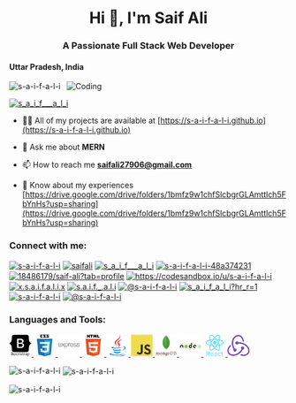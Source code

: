 <h1 align="center">Hi 👋, I'm Saif Ali</h1>
<h3 align="center">A Passionate Full Stack Web Developer</h3>
<h4 aligh="center">Uttar Pradesh, India</h4>
<img align="right" alt="Coding" width="400" src="https://cdn.dribbble.com/users/1162077/screenshots/3848914/programmer.gif" />

<p align="left"> <img src="https://komarev.com/ghpvc/?username=s-a-i-f-a-l-i&label=Profile%20views&color=0e75b6&style=flat" alt="s-a-i-f-a-l-i" /> </p>

<p align="left"> <a href="https://twitter.com/s_a_i_f___a_l_i" target="blank"><img src="https://img.shields.io/twitter/follow/s_a_i_f___a_l_i?logo=twitter&style=for-the-badge" alt="s_a_i_f___a_l_i" /></a> </p>

- 👨‍💻 All of my projects are available at [https://s-a-i-f-a-l-i.github.io](https://s-a-i-f-a-l-i.github.io)

- 💬 Ask me about **MERN**

- 📫 How to reach me **saifali27906@gmail.com**

- 📄 Know about my experiences [https://drive.google.com/drive/folders/1bmfz9w1chfSlcbgrGLAmttlch5FbYnHs?usp=sharing](https://drive.google.com/drive/folders/1bmfz9w1chfSlcbgrGLAmttlch5FbYnHs?usp=sharing)

<h3 align="left">Connect with me:</h3>
<p align="left">
<a href="https://codepen.io/s-a-i-f-a-l-i" target="blank"><img align="center" src="https://raw.githubusercontent.com/rahuldkjain/github-profile-readme-generator/master/src/images/icons/Social/codepen.svg" alt="s-a-i-f-a-l-i" height="30" width="40" /></a>
<a href="https://dev.to/saifali" target="blank"><img align="center" src="https://raw.githubusercontent.com/rahuldkjain/github-profile-readme-generator/master/src/images/icons/Social/devto.svg" alt="saifali" height="30" width="40" /></a>
<a href="https://twitter.com/s_a_i_f___a_l_i" target="blank"><img align="center" src="https://raw.githubusercontent.com/rahuldkjain/github-profile-readme-generator/master/src/images/icons/Social/twitter.svg" alt="s_a_i_f___a_l_i" height="30" width="40" /></a>
<a href="https://linkedin.com/in/s-a-i-f-a-l-i-48a374231" target="blank"><img align="center" src="https://raw.githubusercontent.com/rahuldkjain/github-profile-readme-generator/master/src/images/icons/Social/linked-in-alt.svg" alt="s-a-i-f-a-l-i-48a374231" height="30" width="40" /></a>
<a href="https://stackoverflow.com/users/18486179/saif-ali?tab=profile" target="blank"><img align="center" src="https://raw.githubusercontent.com/rahuldkjain/github-profile-readme-generator/master/src/images/icons/Social/stack-overflow.svg" alt="18486179/saif-ali?tab=profile" height="30" width="40" /></a>
<a href="https://codesandbox.com/https://codesandbox.io/u/s-a-i-f-a-l-i" target="blank"><img align="center" src="https://raw.githubusercontent.com/rahuldkjain/github-profile-readme-generator/master/src/images/icons/Social/codesandbox.svg" alt="https://codesandbox.io/u/s-a-i-f-a-l-i" height="30" width="40" /></a>
<a href="https://fb.com/x.s.a.i.f.a.l.i.x" target="blank"><img align="center" src="https://raw.githubusercontent.com/rahuldkjain/github-profile-readme-generator/master/src/images/icons/Social/facebook.svg" alt="x.s.a.i.f.a.l.i.x" height="30" width="40" /></a>
<a href="https://instagram.com/s.a.i.f._.a.l.i" target="blank"><img align="center" src="https://raw.githubusercontent.com/rahuldkjain/github-profile-readme-generator/master/src/images/icons/Social/instagram.svg" alt="s.a.i.f._.a.l.i" height="30" width="40" /></a>
<a href="https://medium.com/@s-a-i-f-a-l-i" target="blank"><img align="center" src="https://raw.githubusercontent.com/rahuldkjain/github-profile-readme-generator/master/src/images/icons/Social/medium.svg" alt="@s-a-i-f-a-l-i" height="30" width="40" /></a>
<a href="https://www.hackerrank.com/s_a_i_f_a_l_i?hr_r=1" target="blank"><img align="center" src="https://raw.githubusercontent.com/rahuldkjain/github-profile-readme-generator/master/src/images/icons/Social/hackerrank.svg" alt="s_a_i_f_a_l_i?hr_r=1" height="30" width="40" /></a>
<a href="https://www.leetcode.com/s-a-i-f-a-l-i" target="blank"><img align="center" src="https://raw.githubusercontent.com/rahuldkjain/github-profile-readme-generator/master/src/images/icons/Social/leet-code.svg" alt="s-a-i-f-a-l-i" height="30" width="40" /></a>
<a href="https://www.hackerearth.com/@s-a-i-f-a-l-i" target="blank"><img align="center" src="https://raw.githubusercontent.com/rahuldkjain/github-profile-readme-generator/master/src/images/icons/Social/hackerearth.svg" alt="@s-a-i-f-a-l-i" height="30" width="40" /></a>
</p>

<h3 align="left">Languages and Tools:</h3>
<p align="left"> <a href="https://getbootstrap.com" target="_blank" rel="noreferrer"> <img src="https://raw.githubusercontent.com/devicons/devicon/master/icons/bootstrap/bootstrap-plain-wordmark.svg" alt="bootstrap" width="40" height="40"/> </a> <a href="https://www.w3schools.com/css/" target="_blank" rel="noreferrer"> <img src="https://raw.githubusercontent.com/devicons/devicon/master/icons/css3/css3-original-wordmark.svg" alt="css3" width="40" height="40"/> </a> <a href="https://expressjs.com" target="_blank" rel="noreferrer"> <img src="https://raw.githubusercontent.com/devicons/devicon/master/icons/express/express-original-wordmark.svg" alt="express" width="40" height="40"/> </a> <a href="https://www.w3.org/html/" target="_blank" rel="noreferrer"> <img src="https://raw.githubusercontent.com/devicons/devicon/master/icons/html5/html5-original-wordmark.svg" alt="html5" width="40" height="40"/> </a> <a href="https://www.java.com" target="_blank" rel="noreferrer"> <img src="https://raw.githubusercontent.com/devicons/devicon/master/icons/java/java-original.svg" alt="java" width="40" height="40"/> </a> <a href="https://developer.mozilla.org/en-US/docs/Web/JavaScript" target="_blank" rel="noreferrer"> <img src="https://raw.githubusercontent.com/devicons/devicon/master/icons/javascript/javascript-original.svg" alt="javascript" width="40" height="40"/> </a> <a href="https://www.mongodb.com/" target="_blank" rel="noreferrer"> <img src="https://raw.githubusercontent.com/devicons/devicon/master/icons/mongodb/mongodb-original-wordmark.svg" alt="mongodb" width="40" height="40"/> </a> <a href="https://nodejs.org" target="_blank" rel="noreferrer"> <img src="https://raw.githubusercontent.com/devicons/devicon/master/icons/nodejs/nodejs-original-wordmark.svg" alt="nodejs" width="40" height="40"/> </a> <a href="https://reactjs.org/" target="_blank" rel="noreferrer"> <img src="https://raw.githubusercontent.com/devicons/devicon/master/icons/react/react-original-wordmark.svg" alt="react" width="40" height="40"/> </a> <a href="https://redux.js.org" target="_blank" rel="noreferrer"> <img src="https://raw.githubusercontent.com/devicons/devicon/master/icons/redux/redux-original.svg" alt="redux" width="40" height="40"/> </a> </p>

<p><img align="left" src="https://github-readme-stats.vercel.app/api/top-langs?username=s-a-i-f-a-l-i&show_icons=true&locale=en&layout=compact" alt="s-a-i-f-a-l-i" /></p>

<p>&nbsp;<img align="center" src="https://github-readme-stats.vercel.app/api?username=s-a-i-f-a-l-i&show_icons=true&locale=en" alt="s-a-i-f-a-l-i" /></p>

<p><img align="center" src="https://github-readme-streak-stats.herokuapp.com/?user=s-a-i-f-a-l-i&" alt="s-a-i-f-a-l-i" /></p>
